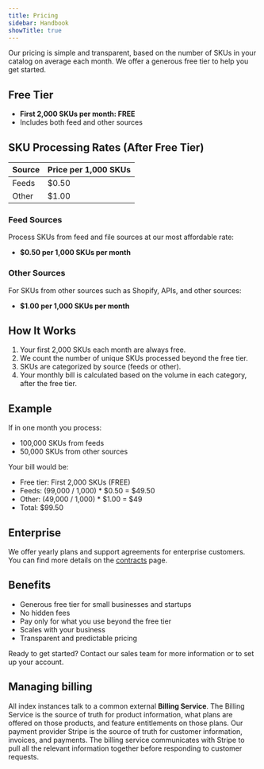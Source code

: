 ```yaml
---
title: Pricing
sidebar: Handbook
showTitle: true
---
```


Our pricing is simple and transparent, based on the number of SKUs in your catalog on average each month. We offer a generous free tier to help you get started.

## Free Tier

* **First 2,000 SKUs per month: FREE**
* Includes both feed and other sources

## SKU Processing Rates (After Free Tier)

| Source | Price per 1,000 SKUs |
|--------|----------------------|
| Feeds  | $0.50                |
| Other  | $1.00                |

### Feed Sources

Process SKUs from feed and file sources at our most affordable rate:
* **$0.50 per 1,000 SKUs per month**

### Other Sources

For SKUs from other sources such as Shopify, APIs, and other sources:
* **$1.00 per 1,000 SKUs per month**

## How It Works

1. Your first 2,000 SKUs each month are always free.
2. We count the number of unique SKUs processed beyond the free tier.
3. SKUs are categorized by source (feeds or other).
4. Your monthly bill is calculated based on the volume in each category, after the free tier.

## Example

If in one month you process:
* 100,000 SKUs from feeds
* 50,000 SKUs from other sources

Your bill would be:
* Free tier: First 2,000 SKUs (FREE)
* Feeds: (99,000 / 1,000) * $0.50 = $49.50
* Other: (49,000 / 1,000) * $1.00 = $49
* Total: $99.50

## Enterprise
We offer yearly plans and support agreements for enterprise customers. You can find more details on the [contracts](./contracts) page.

## Benefits

* Generous free tier for small businesses and startups
* No hidden fees
* Pay only for what you use beyond the free tier
* Scales with your business
* Transparent and predictable pricing

Ready to get started? Contact our sales team for more information or to set up your account.

## Managing billing

All index instances talk to a common external **Billing Service**. The Billing Service is the source of truth for product information, what plans are offered on those products, and feature entitlements on those plans. Our payment provider Stripe is the source of truth for customer information, invoices, and payments. The billing service communicates with Stripe to pull all the relevant information together before responding to customer requests.
